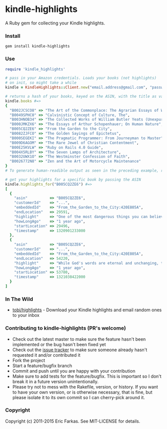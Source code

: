 kindle-highlights
============

A Ruby gem for collecting your Kindle highlights.

### Install
```
gem install kindle-highlights
```

### Use
```ruby
require 'kindle_highlights'

# pass in your Amazon credentials. Loads your books (not highlights)
# on init, so might take a while
kindle = KindleHighlights::Client.new("email.address@gmail.com", "password")

# returns a hash of your books, keyed on the ASIN, with the title as value
kindle.books #=>
{
  "B002JCSCO8" => "The Art of the Commonplace: The Agrarian Essays of Wendell Berry",
  "B0049SPHC0" => "Calvinistic Concept of Culture, The",
  "B003HNOB34" => "The Collected Works of William Butler Yeats (Unexpurgated Edition) (Halcyon Classics)",
  "B000JMKZX6" => "The Essays of Arthur Schopenhauer; On Human Nature",
  "B005CQ2ZE6" => "From the Garden to the City",
  "B0082ZJFCO" => "The Golden Sayings of Epictetus",
  "B000SEGEKI" => "The Pragmatic Programmer: From Journeyman to Master",
  "B009D6AGOM" => "The Rare Jewel of Christian Contentment",
  "B00E25KVLW" => "Ruby on Rails 4.0 Guide",
  "B004X5RLBY" => "The Seven Lamps of Architecture",
  "B0032UWX1O" => "The Westminster Confession of Faith",
  "B0026772N8" => "Zen and the Art of Motorcycle Maintenance"
}
# To generate human-readible output as seen in the preceding example, refer to [Best way to pretty print a hash]( http://stackoverflow.com/questions/8842546/best-way-to-pretty-print-a-hash).

# get your highlights for a specific book by passing the ASIN
kindle.highlights_for("B005CQ2ZE6") #=>
[
  {
    "asin"          => "B005CQ2ZE6",
    "customerId"    => "...",
    "embeddedId"    => "From_the_Garden_to_the_City:420E805A",
    "endLocation"   => 29591,
    "highlight"     => "One of the most dangerous things you can believe in this world is that technology is neutral.",
    "howLongAgo"    => "1 year ago",
    "startLocation" => 29496,
    "timestamp"     => 1320901233000
  },
  {
    "asin"          => "B005CQ2ZE6",
    "customerId"    => "...",
    "embeddedId"    => "From_the_Garden_to_the_City:420E805A",
    "endLocation"   => 54220,
    "highlight"     => "While God's words are eternal and unchanging, the tools we use to access those words do change, and those changes in technology also bring subtle changes to the practice of worship. When we fail to recognize the impact of such technological change, we run the risk of allowing our tools to dictate our methods. Technology should not dictate our values or our methods. Rather, we must use technology out of our convictions and values.",
    "howLongAgo"    => "1 year ago",
    "startLocation" => 53780,
    "timestamp"     => 1321038422000
  }
]
```

### In The Wild
* [tobi/highlights](https://github.com/tobi/highlights) - Download your Kindle highlights and email random ones to your inbox

### Contributing to kindle-highlights (PR's welcome)

* Check out the latest master to make sure the feature hasn't been implemented or the bug hasn't been fixed yet
* Check out the [issue tracker](http://github.com/speric/kindle-highlights/issues) to make sure someone already hasn't requested it and/or contributed it
* Fork the project
* Start a feature/bugfix branch
* Commit and push until you are happy with your contribution
* Make sure to add tests for the feature/bugfix. This is important so I don't break it in a future version unintentionally.
* Please try not to mess with the Rakefile, version, or history. If you want to have your own version, or is otherwise necessary, that is fine, but please isolate it to its own commit so I can cherry-pick around it.

### Copyright

Copyright (c) 2011-2015 Eric Farkas. See MIT-LICENSE for details.
